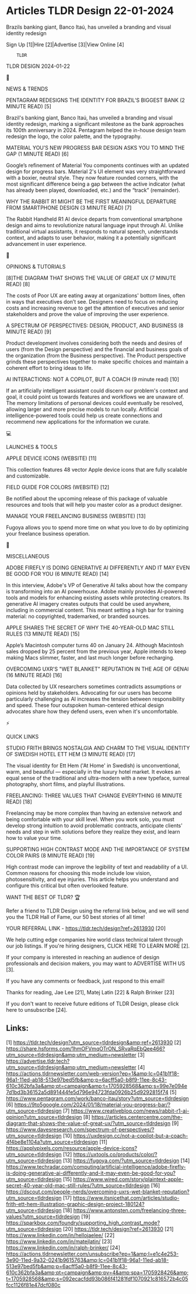 # Articles TLDR Design 22-01-2024

Brazils banking giant, Banco Itaú, has unveiled a branding and visual
identity redesign  

Sign Up [1]|Hire [2]|Advertise [3]|View Online [4] 

		TLDR 

TLDR DESIGN 2024-01-22

📱 

NEWS & TRENDS

 PENTAGRAM REDESIGNS THE IDENTITY FOR BRAZIL’S BIGGEST BANK (2
MINUTE READ) [5] 

 Brazil's banking giant, Banco Itaú, has unveiled a branding and
visual identity redesign, marking a significant milestone as the bank
approaches its 100th anniversary in 2024. Pentagram helped the
in-house design team redesign the logo, the color palette, and the
typography. 

 MATERIAL YOU’S NEW PROGRESS BAR DESIGN ASKS YOU TO MIND THE GAP (1
MINUTE READ) [6] 

 Google’s refinement of Material You components continues with an
updated design for progress bars. Material 2's UI element was very
straightforward with a boxier, neutral style. They now feature rounded
corners, with the most significant difference being a gap between the
active indicator (what has already been played, downloaded, etc.) and
the “track” (remainder). 

 WHY THE RABBIT R1 MIGHT BE THE FIRST MEANINGFUL DEPARTURE FROM
SMARTPHONE DESIGN (3 MINUTE READ) [7] 

 The Rabbit Handheld R1 AI device departs from conventional smartphone
design and aims to revolutionize natural language input through AI.
Unlike traditional virtual assistants, it responds to natural speech,
understands context, and adapts to user behavior, making it a
potentially significant advancement in user experience. 

🚀 

OPINIONS & TUTORIALS

 [8]THE DIAGRAM THAT SHOWS THE VALUE OF GREAT UX (7 MINUTE READ) [8] 

 The costs of Poor UX are eating away at organizations' bottom lines,
often in ways that executives don’t see. Designers need to focus on
reducing costs and increasing revenue to get the attention of
executives and senior stakeholders and prove the value of improving
the user experience. 

 A SPECTRUM OF PERSPECTIVES: DESIGN, PRODUCT, AND BUSINESS (8 MINUTE
READ) [9] 

 Product development involves considering both the needs and desires
of users (from the Design perspective) and the financial and business
goals of the organization (from the Business perspective). The Product
perspective grinds these perspectives together to make specific
choices and maintain a coherent effort to bring ideas to life. 

 AI INTERACTIONS: NOT A COPILOT, BUT A COACH (9 minute read) [10]

 If an artificially intelligent assistant could discern our problem's
context and goal, it could point us towards features and workflows we
are unaware of. The memory limitations of personal devices could
eventually be resolved, allowing larger and more precise models to run
locally. Artificial intelligence-powered tools could help us create
connections and recommend new applications for the information we
curate. 

💻 

LAUNCHES & TOOLS

 APPLE DEVICE ICONS (WEBSITE) [11] 

 This collection features 48 vector Apple device icons that are fully
scalable and customizable. 

 FIELD GUIDE FOR COLORS (WEBSITE) [12] 

 Be notified about the upcoming release of this package of valuable
resources and tools that will help you master color as a product
designer. 

 MANAGE YOUR FREELANCING BUSINESS (WEBSITE) [13] 

 Fugoya allows you to spend more time on what you love to do by
optimizing your freelance business operation. 

🎁 

MISCELLANEOUS

 ADOBE FIREFLY IS DOING GENERATIVE AI DIFFERENTLY AND IT MAY EVEN BE
GOOD FOR YOU (6 MINUTE READ) [14] 

 In this interview, Adobe's VP of Generative AI talks about how the
company is transforming into an AI powerhouse. Adobe mainly provides
AI-powered tools and models for enhancing existing assets while
protecting creators. Its generative AI imagery creates outputs that
could be used anywhere, including in commercial content. This meant
setting a high bar for training material: no copyrighted, trademarked,
or branded sources. 

 APPLE SHARES THE SECRET OF WHY THE 40-YEAR-OLD MAC STILL RULES (13
MINUTE READ) [15] 

 Apple’s Macintosh computer turns 40 on January 24. Although
Macintosh sales dropped by 25 percent from the previous year, Apple
intends to keep making Macs slimmer, faster, and last much longer
before recharging. 

 OVERCOMING UXR'S "WET BLANKET" REPUTATION IN THE AGE OF GENAI (16
MINUTE READ) [16] 

 Data collected by UX researchers sometimes contradicts assumptions or
opinions held by stakeholders. Advocating for our users has become
particularly challenging as AI increases the tension between
responsibility and speed. These four outspoken human-centered ethical
design advocates share how they defend users, even when it's
uncomfortable. 

⚡ 

QUICK LINKS

 STUDIO FRITH BRINGS NOSTALGIA AND CHARM TO THE VISUAL IDENTITY OF
SWEDISH HOTEL ETT HEM (3 MINUTE READ) [17] 

 The visual identity for Ett Hem ('At Home' in Swedish) is
unconventional, warm, and beautiful — especially in the luxury hotel
market. It evokes an equal sense of the traditional and ultra-modern
with a new typeface, surreal photography, short films, and playful
illustrations. 

 FREELANCING: THREE VALUES THAT CHANGE EVERYTHING (6 MINUTE READ) [18]


 Freelancing may be more complex than having an extensive network and
being comfortable with your skill level. When you work solo, you must
develop strong intuition to avoid problematic contracts, anticipate
clients' needs and step in with solutions before they realize they
exist, and learn how to value your time. 

 SUPPORTING HIGH CONTRAST MODE AND THE IMPORTANCE OF SYSTEM COLOR
PAIRS (8 MINUTE READ) [19] 

 High contrast mode can improve the legibility of text and readability
of a UI. Common reasons for choosing this mode include low vision,
photosensitivity, and eye injuries. This article helps you understand
and configure this critical but often overlooked feature. 

WANT THE BEST OF TLDR? 🏆

Refer a friend to TLDR Design using the referral link below, and we
will send you the TLDR Hall of Fame, our 50 best stories of all time!

YOUR REFERRAL LINK - https://tldr.tech/design?ref=2613930 [20]

 We help cutting edge companies hire world class technical talent
through our job listings. If you're hiring designers, CLICK HERE TO
LEARN MORE [2]. 

If your company is interested in reaching an audience of design
professionals and decision makers, you may want to ADVERTISE WITH US
[3]. 

If you have any comments or feedback, just respond to this email! 

Thanks for reading, 
Jae Lee [21], Matej Latin [22] & Ralph Brinker [23] 

If you don't want to receive future editions of TLDR Design,
please click here to unsubscribe [24]. 

 

Links:
------
[1] https://tldr.tech/design?utm_source=tldrdesign&amp;ref=2613930
[2] https://share.hsforms.com/1hmOFVmqOTrON_SRvaRqEbQee466?utm_source=tldrdesign&amp;utm_medium=newsletter
[3] https://advertise.tldr.tech?utm_source=tldrdesign&amp;utm_medium=newsletter
[4] https://actions.tldrnewsletter.com/web-version?ep=1&amp;lc=041b1f18-96a1-11ed-ab18-513e97bed5fb&amp;p=6acff5a0-b8f9-11ee-8c43-610c362bfa3a&amp;pt=campaign&amp;t=1705928568&amp;s=99e7e094e7d1bd3b36152a5d891444fe5d796e94723fda0926b25d9292815f74
[5] https://www.pentagram.com/work/banco-itau/story?utm_source=tldrdesign
[6] https://9to5google.com/2024/01/18/material-you-progress-bar/?utm_source=tldrdesign
[7] https://www.creativebloq.com/news/rabbit-r1-ai-opinion?utm_source=tldrdesign
[8] https://articles.centercentre.com/the-diagram-that-shows-the-value-of-great-ux/?utm_source=tldrdesign
[9] https://www.davesresearch.com/spectrum-of-perspectives/?utm_source=tldrdesign
[10] https://uxdesign.cc/not-a-copilot-but-a-coach-4f4be8e1104a?utm_source=tldrdesign
[11] https://applypixels.com/resource/apple-device-icons?utm_source=tldrdesign
[12] https://uxtools.co/products/color/?utm_source=tldrdesign
[13] https://fugoya.com/?utm_source=tldrdesign
[14] https://www.techradar.com/computing/artificial-intelligence/adobe-firefly-is-doing-generative-ai-differently-and-it-may-even-be-good-for-you?utm_source=tldrdesign
[15] https://www.wired.com/story/plaintext-apple-secret-40-year-old-mac-still-rules/?utm_source=tldrdesign
[16] https://dscout.com/people-nerds/overcoming-uxrs-wet-blanket-reputation?utm_source=tldrdesign
[17] https://www.itsnicethat.com/articles/studio-frith-ett-hem-illustration-graphic-design-project-180124?utm_source=tldrdesign
[18] https://www.antonsten.com/freelancing-three-values?utm_source=tldrdesign
[19] https://sparkbox.com/foundry/supporting_high_contrast_mode?utm_source=tldrdesign
[20] https://tldr.tech/design?ref=2613930
[21] https://www.linkedin.com/in/hellojaelee/
[22] https://www.linkedin.com/in/matejlatin/
[23] https://www.linkedin.com/in/ralph-brinker/
[24] https://actions.tldrnewsletter.com/unsubscribe?ep=1&amp;l=e1c4e253-3e90-11ed-9a32-0241b9615763&amp;lc=041b1f18-96a1-11ed-ab18-513e97bed5fb&amp;p=6acff5a0-b8f9-11ee-8c43-610c362bfa3a&amp;pt=campaign&amp;pv=4&amp;spa=1705928426&amp;t=1705928568&amp;s=092ecacfdd93b086f41281fdf1070921c816572b4c05fcc1126f81e47dcf080c